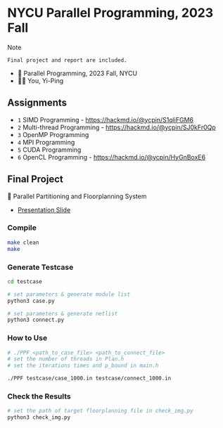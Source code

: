 # NYCU Parallel Programming, 2023 Fall

> [!NOTE]
> `Final project and report are included.`

- 📖 Parallel Programming, 2023 Fall, NYCU
- 🧑‍🏫 You, Yi-Ping

Assignments
---

- `1` SIMD Programming - https://hackmd.io/@ycpin/S1qliFGM6
- `2` Multi-thread Programming - https://hackmd.io/@ycpin/SJ0kFr0Qp
- `3` OpenMP Programming
- `4` MPI Programming
- `5` CUDA Programming
- `6` OpenCL Programming - https://hackmd.io/@ycpin/HyGnBoxE6

Final Project
---

🚀 Parallel Partitioning and Floorplanning System

- [Presentation Slide](https://docs.google.com/presentation/d/12aIONbtD71gFwsM7nDYbnz69dS76CbyMq_cxv4zSFq8/edit?usp=sharing)

### Compile

```bash
make clean
make
```

### Generate Testcase

```bash
cd testcase

# set parameters & generate module list
python3 case.py

# set parameters & generate netlist
python3 connect.py
```

### How to Use

```bash
# ./PPF <path_to_case_file> <path_to_connect_file>
# set the number of threads in Plan.h
# set the iterations times and p_bound in main.h

./PPF testcase/case_1000.in testcase/connect_1000.in
```

### Check the Results

```bash
# set the path of target floorplanning file in check_img.py
python3 check_img.py
```
